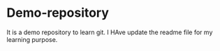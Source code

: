 # Demo-repository
It is a demo repository to learn git.
I HAve update the readme file for my learning purpose.

